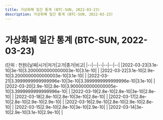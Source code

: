 ```yaml
---
title: 가상화폐 일간 통계 (BTC-SUN, 2022-03-23)
description: 가상화폐 일간 통계 (BTC-SUN, 2022-03-23)
---
```


가상화폐 일간 통계 (BTC-SUN, 2022-03-23)
===

(단위 : 천원)|날짜|시가|저가|고가|종가|비고|
|--|--|--|--|--|--|
|2022-03-23|3.1e-10|3e-10|3.2000000000000003e-10|3.1e-10|    |
|2022-03-22|3.1e-10|2.9e-10|3.2000000000000003e-10|3.1e-10|    |
|2022-03-21|3.3999999999999996e-10|3e-10|3.3999999999999996e-10|3.1e-10|    |
|2022-03-20|2.9e-10|2.8e-10|3.9000000000000005e-10|3.3999999999999996e-10|    |
|2022-03-19|2.8e-10|2.8e-10|3e-10|2.8e-10|    |
|2022-03-18|2.8e-10|2.8e-10|3e-10|2.8e-10|    |
|2022-03-17|2.8e-10|2.8e-10|2.9e-10|2.9e-10|    |
|2022-03-16|2.9e-10|2.8e-10|2.9e-10|2.8e-10|    |
|2022-03-15|2.9e-10|2.8e-10|3e-10|2.9e-10|    |
|2022-03-14|3e-10|2.9e-10|3.1e-10|2.9e-10|    |

